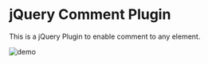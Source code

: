 # jQuery Comment Plugin

This is a jQuery Plugin to enable comment to any element.

![demo](https://raw.githubusercontent.com/wmoai/jquery.nncomment/master/demo.gif)

